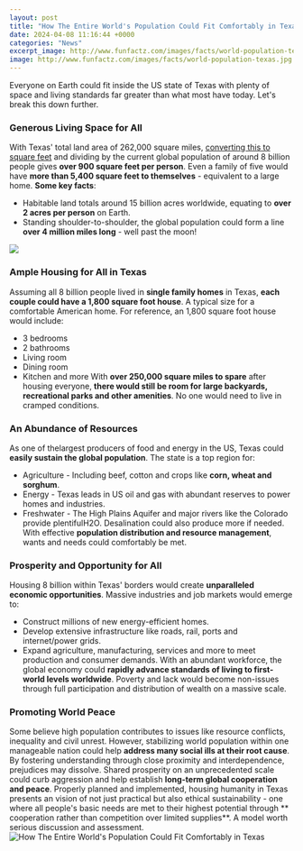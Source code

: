```yaml
---
layout: post
title: "How The Entire World's Population Could Fit Comfortably in Texas"
date: 2024-04-08 11:16:44 +0000
categories: "News"
excerpt_image: http://www.funfactz.com/images/facts/world-population-texas.jpg
image: http://www.funfactz.com/images/facts/world-population-texas.jpg
---
```


Everyone on Earth could fit inside the US state of Texas with plenty of space and living standards far greater than what most have today. Let's break this down further.
### Generous Living Space for All 
With Texas' total land area of 262,000 square miles, [converting this to square feet](https://store.fi.io.vn/womens-pitbull-mom-funny-valentines-day-dog-lovers-bully-pitty-1-3) and dividing by the current global population of around 8 billion people gives **over 900 square feet per person**. Even a family of five would have **more than 5,400 square feet to themselves** - equivalent to a large home. **Some key facts**:
- Habitable land totals around 15 billion acres worldwide, equating to **over 2 acres per person** on Earth. 
- Standing shoulder-to-shoulder, the global population could form a line **over 4 million miles long** - well past the moon!

![](http://3.bp.blogspot.com/-vVmn79Qproc/Tlk-3Z6O5AI/AAAAAAAAC7o/P9_WJxzmAhQ/w1200-h630-p-k-no-nu/the-worlds-population-concentrated.png)
### Ample Housing for All in Texas 
Assuming all 8 billion people lived in **single family homes** in Texas, **each couple could have a 1,800 square foot house**. A typical size for a comfortable American home. 
For reference, an 1,800 square foot house would include:
- 3 bedrooms 
- 2 bathrooms
- Living room 
- Dining room  
- Kitchen and more
With **over 250,000 square miles to spare** after housing everyone, **there would still be room for large backyards, recreational parks and other amenities**. No one would need to live in cramped conditions.
### An Abundance of Resources 
As one of thelargest producers of food and energy in the US, Texas could **easily sustain the global population**. The state is a top region for:
- Agriculture - Including beef, cotton and crops like **corn, wheat and sorghum**.
- Energy - Texas leads in US oil and gas with abundant reserves to power homes and industries.
- Freshwater - The High Plains Aquifer and major rivers like the Colorado provide plentifulH2O. 
Desalination could also produce more if needed. With effective **population distribution and resource management**, wants and needs could comfortably be met.
### Prosperity and Opportunity for All 
Housing 8 billion within Texas' borders would create **unparalleled economic opportunities**. Massive industries and job markets would emerge to:
- Construct millions of new energy-efficient homes. 
- Develop extensive infrastructure like roads, rail, ports and internet/power grids.
- Expand agriculture, manufacturing, services and more to meet production and consumer demands.
With an abundant workforce, the global economy could **rapidly advance standards of living to first-world levels worldwide**. Poverty and lack would become non-issues through full participation and distribution of wealth on a massive scale.
### Promoting World Peace 
Some believe high population contributes to issues like resource conflicts, inequality and civil unrest. However, stabilizing world population within one manageable nation could help **address many social ills at their root cause**. 
By fostering understanding through close proximity and interdependence, prejudices may dissolve. Shared prosperity on an unprecedented scale could curb aggression and help establish **long-term global cooperation and peace**.
Properly planned and implemented, housing humanity in Texas presents an vision of not just practical but also ethical sustainability - one where all people's basic needs are met to their highest potential through ** cooperation rather than competition over limited supplies**. A model worth serious discussion and assessment.
![How The Entire World's Population Could Fit Comfortably in Texas](http://www.funfactz.com/images/facts/world-population-texas.jpg)